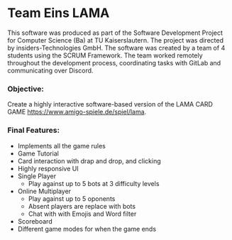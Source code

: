 # Team Eins LAMA
This software was produced as part of the Software Development Project for Computer Science (Ba) at TU Kaiserslautern. The project was directed by insiders-Technologies GmbH. 
The software was created by a team of 4 students using the SCRUM Framework. The team worked remotely throughout the development process, coordinating tasks with GitLab and communicating over Discord.

### Objective: 
Create a highly interactive software-based version of the LAMA CARD GAME https://www.amigo-spiele.de/spiel/lama. 

### Final Features: 
- Implements all the game rules
- Game Tutorial
- Card interaction with drap and drop, and clicking
- Highly responsive UI
- Single Player
  - Play against up to 5 bots at 3 difficulty levels
- Online Multiplayer
  - Play against up to 5 oponents
  - Absent players are replace with bots
  - Chat with with Emojis and Word filter
- Scoreboard 
- Different game modes for when the game ends



